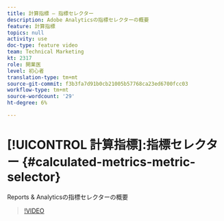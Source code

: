 ```yaml
---
title: 計算指標 — 指標セレクター
description: Adobe Analyticsの指標セレクターの概要
feature: 計算指標
topics: null
activity: use
doc-type: feature video
team: Technical Marketing
kt: 2317
role: 開業医
level: 初心者
translation-type: tm+mt
source-git-commit: f3b3fa7d91b0cb21005b57768ca23ed6700fcc03
workflow-type: tm+mt
source-wordcount: '29'
ht-degree: 6%

---
```



# [!UICONTROL 計算指標]:指標セレクター  {#calculated-metrics-metric-selector}

Reports &amp; Analyticsの指標セレクターの概要

>[!VIDEO](https://video.tv.adobe.com/v/25410/?quality=12)
